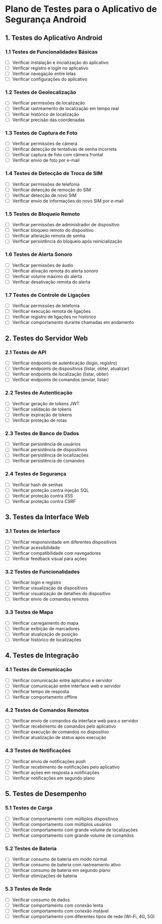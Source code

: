 # Plano de Testes para o Aplicativo de Segurança Android

## 1. Testes do Aplicativo Android

### 1.1 Testes de Funcionalidades Básicas
- [ ] Verificar instalação e inicialização do aplicativo
- [ ] Verificar registro e login no aplicativo
- [ ] Verificar navegação entre telas
- [ ] Verificar configurações do aplicativo

### 1.2 Testes de Geolocalização
- [ ] Verificar permissões de localização
- [ ] Verificar rastreamento de localização em tempo real
- [ ] Verificar histórico de localização
- [ ] Verificar precisão das coordenadas

### 1.3 Testes de Captura de Foto
- [ ] Verificar permissões de câmera
- [ ] Verificar detecção de tentativas de senha incorreta
- [ ] Verificar captura de foto com câmera frontal
- [ ] Verificar envio de foto por e-mail

### 1.4 Testes de Detecção de Troca de SIM
- [ ] Verificar permissões de telefonia
- [ ] Verificar detecção de remoção do SIM
- [ ] Verificar detecção de novo SIM
- [ ] Verificar envio de informações do novo SIM por e-mail

### 1.5 Testes de Bloqueio Remoto
- [ ] Verificar permissões de administrador de dispositivo
- [ ] Verificar bloqueio remoto do dispositivo
- [ ] Verificar alteração remota de senha
- [ ] Verificar persistência do bloqueio após reinicialização

### 1.6 Testes de Alerta Sonoro
- [ ] Verificar permissões de áudio
- [ ] Verificar ativação remota do alerta sonoro
- [ ] Verificar volume máximo do alerta
- [ ] Verificar desativação remota do alerta

### 1.7 Testes de Controle de Ligações
- [ ] Verificar permissões de telefonia
- [ ] Verificar execução remota de ligações
- [ ] Verificar registro de ligações no histórico
- [ ] Verificar comportamento durante chamadas em andamento

## 2. Testes do Servidor Web

### 2.1 Testes de API
- [ ] Verificar endpoints de autenticação (login, registro)
- [ ] Verificar endpoints de dispositivos (listar, obter, atualizar)
- [ ] Verificar endpoints de localização (listar, obter)
- [ ] Verificar endpoints de comandos (enviar, listar)

### 2.2 Testes de Autenticação
- [ ] Verificar geração de tokens JWT
- [ ] Verificar validação de tokens
- [ ] Verificar expiração de tokens
- [ ] Verificar proteção de rotas

### 2.3 Testes de Banco de Dados
- [ ] Verificar persistência de usuários
- [ ] Verificar persistência de dispositivos
- [ ] Verificar persistência de localizações
- [ ] Verificar persistência de comandos

### 2.4 Testes de Segurança
- [ ] Verificar hash de senhas
- [ ] Verificar proteção contra injeção SQL
- [ ] Verificar proteção contra XSS
- [ ] Verificar proteção contra CSRF

## 3. Testes da Interface Web

### 3.1 Testes de Interface
- [ ] Verificar responsividade em diferentes dispositivos
- [ ] Verificar acessibilidade
- [ ] Verificar compatibilidade com navegadores
- [ ] Verificar feedback visual para ações

### 3.2 Testes de Funcionalidades
- [ ] Verificar login e registro
- [ ] Verificar visualização de dispositivos
- [ ] Verificar visualização de detalhes do dispositivo
- [ ] Verificar envio de comandos remotos

### 3.3 Testes de Mapa
- [ ] Verificar carregamento do mapa
- [ ] Verificar exibição de marcadores
- [ ] Verificar atualização de posição
- [ ] Verificar histórico de localizações

## 4. Testes de Integração

### 4.1 Testes de Comunicação
- [ ] Verificar comunicação entre aplicativo e servidor
- [ ] Verificar comunicação entre interface web e servidor
- [ ] Verificar tempo de resposta
- [ ] Verificar comportamento offline

### 4.2 Testes de Comandos Remotos
- [ ] Verificar envio de comandos da interface web para o servidor
- [ ] Verificar recebimento de comandos pelo aplicativo
- [ ] Verificar execução de comandos no dispositivo
- [ ] Verificar atualização de status após execução

### 4.3 Testes de Notificações
- [ ] Verificar envio de notificações push
- [ ] Verificar recebimento de notificações pelo aplicativo
- [ ] Verificar ações em resposta a notificações
- [ ] Verificar notificações em segundo plano

## 5. Testes de Desempenho

### 5.1 Testes de Carga
- [ ] Verificar comportamento com múltiplos dispositivos
- [ ] Verificar comportamento com múltiplos usuários
- [ ] Verificar comportamento com grande volume de localizações
- [ ] Verificar comportamento com grande volume de comandos

### 5.2 Testes de Bateria
- [ ] Verificar consumo de bateria em modo normal
- [ ] Verificar consumo de bateria com rastreamento ativo
- [ ] Verificar consumo de bateria em segundo plano
- [ ] Verificar otimizações de bateria

### 5.3 Testes de Rede
- [ ] Verificar consumo de dados
- [ ] Verificar comportamento com conexão lenta
- [ ] Verificar comportamento com conexão instável
- [ ] Verificar comportamento com diferentes tipos de rede (Wi-Fi, 4G, 5G)

